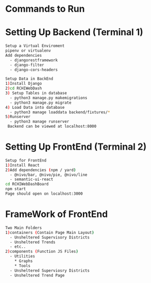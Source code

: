 # Commands to Run 

# Setting Up Backend (Terminal 1)

```bash
Setup a Virtual Enviroment
pipenv or virtualenv
Add dependencies
  - djangorestframework
  - django-filter
  - django-cors-headers
```

```bash
Setup Data in BackEnd 
1)Install Django
2)cd RCHIWebDash
3) Setup Tables in database
  - python3 manage.py makemigrations
  - python3 manage.py migrate
4) Load Data into database
  - python3 manage loaddata backend/fixtures/*
5)Runserver
  - python3 manage runserver
 Backend can be viewed at localhost:8000
```

# Setting Up FrontEnd (Terminal 2)
```bash
Setup for FrontEnd
1)Install React
2)Add dependencies (npm / yard)
  - @nivo/bar, @nivo/pie, @nivo/line
  - semantic-ui-react
cd RCHIWebDashBoard
npm start
Page should open on localhost:3000
```

# FrameWork of FrontEnd
```bash
Two Main Folders
1)containers (Contain Page Main Layout)
  - Unsheltered Supervisory Districts
  - Unsheltered Trends
  - etc..
2)components (Function JS Files)
  - Utilities
    * Graphs
    * Tools
  - Unsheltered Superviosry Districts
  - Unsheltered Trend Page
```
